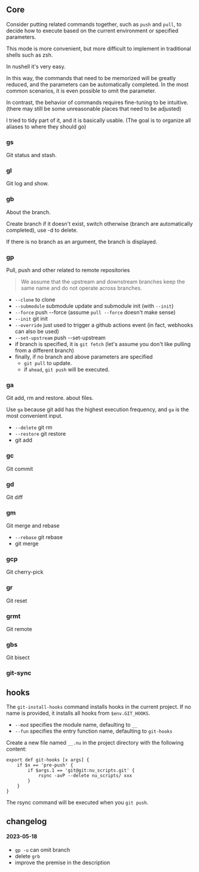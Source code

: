## Core
Consider putting related commands together, such as `push` and `pull`,
to decide how to execute based on the current environment or specified parameters.

This mode is more convenient,
but more difficult to implement in traditional shells such as zsh.

In nushell it's very easy.

In this way, the commands that need to be memorized will be greatly reduced,
and the parameters can be automatically completed.
In the most common scenarios, it is even possible to omit the parameter.

In contrast, the behavior of commands requires fine-tuning to be intuitive.
(there may still be some unreasonable places that need to be adjusted)

I tried to tidy part of it, and it is basically usable.
(The goal is to organize all aliases to where they should go)

### gs
Git status and stash.

### gl
Git log and show.

### gb
About the branch.

Create branch if it doesn't exist,
switch otherwise (branch are automatically completed),
use -d to delete.

If there is no branch as an argument, the branch is displayed.

### gp
Pull, push and other related to remote repositories

> We assume that the upstream and downstream branches keep the same name and do not operate across branches.

- `--clone` to clone
- `--submodule` submodule update and submodule init (with `--init`)
- `--force` push --force (assume `pull --force` doesn't make sense)
- `--init` git init
- `--override` just used to trigger a github actions event (in fact, webhooks can also be used)
- `--set-upstream` push --set-upstream
- if branch is specified, it is `git fetch` (let's assume you don't like pulling from a different branch)
- finally, if no branch and above parameters are specified
    - `git pull` to update.
    - if `ahead`, `git push` will be executed.

### ga
Git add, rm and restore. about files.

Use `ga` because git add has the highest execution frequency,
and `ga` is the most convenient input.

- `--delete` git rm
- `--restore` git restore
- git add

### gc
Git commit

### gd
Git diff

### gm
Git merge and rebase

- `--rebase` git rebase
- git merge

### gcp
Git cherry-pick

### gr
Git reset

### grmt
Git remote

### gbs
Git bisect

### git-sync

## hooks
The `git-install-hooks` command installs hooks in the current project.
If no name is provided, it installs all hooks from `$env.GIT_HOOKS`.

- `--mod` specifies the module name, defaulting to `__`
- `--fun` specifies the entry function name, defaulting to `git-hooks`

Create a new file named `__.nu` in the project directory with the following content:

```nu
export def git-hooks [x args] {
    if $x == 'pre-push' {
        if $args.1 == 'git@git:nu_scripts.git' {
            rsync -avP --delete nu_scripts/ xxx
        }
    }
}
```
The rsync command will be executed when you `git push`.

## changelog

#### 2023-05-18
- `gp -u` can omit branch
- delete `grb`
- improve the premise in the description
